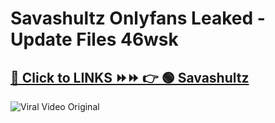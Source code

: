 
 # Savashultz Onlyfans Leaked - Update Files 46wsk

## <h2><a href="https://clipsfans.com/Savashultz&ref=git">🔗 Click to LINKS ⏩⏩ 👉 🟢 Savashultz </a></h2>

<a href="https://clipsfans.com/Savashultz&ref=git" rel="nofollow" data-target="animated-image.originalLink"><img src="https://i.ibb.co.com/xMMVF88/686577567.gif" alt="Viral Video Original" style="max-width: 100%; display: inline-block;" data-target="animated-image.originalImage"></a>

